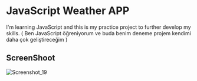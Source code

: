 # JavaScript Weather APP

I'm learning JavaScript and this is my practice project to further develop my skills. ( Ben JavaScript öğreniyorum ve buda benim deneme projem kendimi daha çok geliştireceğim ) 

## ScreenShoot

![Screenshot_19](https://github.com/TurKLoJeN/weatherappJS/assets/32311900/5a8d4a9d-44c9-47a7-bf15-4bd55ad8ef4f)
